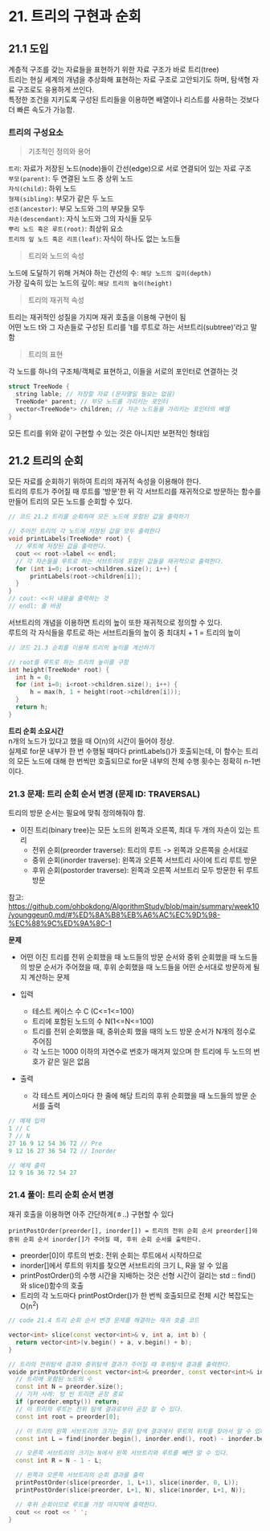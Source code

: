 # 21. 트리의 구현과 순회

## 21.1 도입

계층적 구조를 갖는 자료들을 표현하기 위한 자료 구조가 바로 트리(tree)  
트리는 현실 세계의 개념을 추상화해 표현하는 자료 구조로 고안되기도 하며, 탐색형 자료 구조로도 유용하게 쓰인다.  
특정한 조건을 지키도록 구성된 트리들을 이용하면 배열이나 리스트를 사용하는 것보다 더 빠른 속도가 가능함.

### 트리의 구성요소

> 기초적인 정의와 용어

`트리`: 자료가 저장된 노드(node)들이 간선(edge)으로 서로 연결되어 있는 자료 구조  
`부모(parent)`: 두 연결된 노드 중 상위 노드  
`자식(child)`: 하위 노드  
`형제(sibling)`: 부모가 같은 두 노드  
`선조(ancestor)`: 부모 노드와 그의 부모들 모두  
`자손(descendant)`: 자식 노드와 그의 자식들 모두  
`뿌리 노드 혹은 루트(root)`: 최상위 요소  
`트리의 잎 노드 혹은 리프(leaf)`: 자식이 하나도 없는 노드들

> 트리와 노드의 속성

노드에 도달하기 위해 거쳐야 하는 간선의 수: `해당 노드의 깊이(depth)`  
가장 깊숙히 있는 노드의 깊이: `해당 트리의 높이(height)`

> 트리의 재귀적 속성

트리는 재귀적인 성질을 가지며 재귀 호출을 이용해 구현이 됨  
어떤 노드 t와 그 자손들로 구성된 트리를 't를 루트로 하는 서브트리(subtree)'라고 말함

> 트리의 표현

각 노드를 하나의 구조체/객체로 표현하고, 이들을 서로의 포인터로 연결하는 것

```C++
struct TreeNode {
  string lable; // 저장할 자료 (문자열일 필요는 없음)
  TreeNode* parent; // 부모 노드를 가리키는 포인터
  vector<TreeNode*> children; // 자손 노드들을 가리키는 포인터의 배열
}
```

모든 트리를 위와 같이 구현할 수 있는 것은 아니지만 보편적인 형태임

## 21.2 트리의 순회

모든 자료를 순회하기 위하여 트리의 재귀적 속성을 이용해야 한다.  
트리의 루트가 주어질 때 루트를 '방문'한 뒤 각 서브트리를 재귀적으로 방문하는 함수를 만들어 트리의 모든 노드를 순회할 수 있다.

```C++
// 코드 21.2 트리를 순회하며 모든 노드에 포함된 값을 출력하기

// 주어진 트리의 각 노드에 저장된 값을 모두 출력한다
void printLabels(TreeNode* root) {
  // 루트에 저장된 값을 출력한다.
  cout << root->label << endl;
  // 각 자손들을 루트로 하는 서브트리에 포함된 값들을 재귀적으로 출력한다.
  for (int i=0; i<root->children.size(); i++) {
      printLabels(root->children[i]);
  }
}
// cout: <<뒤 내용을 출력하는 것
// endl: 줄 바꿈
```

서브트리의 개념을 이용하면 트리의 높이 또한 재귀적으로 정의할 수 있다.  
루트의 각 자식들을 루트로 하는 서브트리들의 높이 중 최대치 + 1 = 트리의 높이

```C++
// 코드 21.3 순회를 이용해 트리의 높이를 계산하기

// root를 루트로 하는 트리의 높이를 구함
int height(TreeNode* root) {
  int h = 0;
  for (int i=0; i<root->children.size(); i++) {
      h = max(h, 1 + height(root->children[i]));
  }
  return h;
}
```

**트리 순회 소요시간**  
n개의 노드가 있다고 했을 때 O(n)의 시간이 들어야 정상.  
실제로 for문 내부가 한 번 수행될 때마다 printLabels()가 호출되는데, 이 함수는 트리의 모든 노드에 대해 한 번씩만 호출되므로 for문 내부의 전체 수행 횟수는 정확히 n-1번이다.

### 21.3 문제: 트리 순회 순서 변경 (문제 ID: TRAVERSAL)

트리의 방문 순서는 필요에 맞춰 정의해줘야 함.

- 이진 트리(binary tree)는 모든 노드의 왼쪽과 오른쪽, 최대 두 개의 자손이 있는 트리
  - 전위 순회(preorder traverse): 트리의 루트 -> 왼쪽과 오른쪽을 순서대로
  - 중위 순회(inorder traverse): 왼쪽과 오른쪽 서브트리 사이에 트리 루트 방문
  - 후위 순회(postorder traverse): 왼쪽과 오른쪽 서브트리 모두 방문한 뒤 루트 방문

참고: https://github.com/ohbokdong/AlgorithmStudy/blob/main/summary/week10/younggeun0.md/#%ED%8A%B8%EB%A6%AC%EC%9D%98-%EC%88%9C%ED%9A%8C-1

**문제**

- 어떤 이진 트리를 전위 순회했을 때 노드들의 방문 순서와 중위 순회했을 때 노드들의 방문 순서가 주어졌을 때, 후위 순회했을 때 노드들을 어떤 순서대로 방문하게 될지 계산하는 문제

- 입력
  - 테스트 케이스 수 C (C<=1<=100)
  - 트리에 포함된 노드의 수 N(1<=N<=100)
  - 트리를 전위 순회했을 때, 중위순회 했을 때의 노드 방문 순서가 N개의 정수로 주어짐
  - 각 노드는 1000 이하의 자연수로 번호가 매겨져 있으며 한 트리에 두 노드의 번호가 같은 일은 없음
- 출력
  - 각 테스트 케이스마다 한 줄에 해당 트리의 후위 순회했을 때 노드들의 방문 순서를 출력

```c++
// 예제 입력
1 // C
7 // N
27 16 9 12 54 36 72 // Pre
9 12 16 27 36 54 72 // Inorder

// 예제 출력
12 9 16 36 72 54 27
```

### 21.4 풀이: 트리 순회 순서 변경

재귀 호출을 이용하면 아주 간단하게(ㅎ..) 구현할 수 있다

```
printPostOrder(preorder[], inorder[]) = 트리의 전위 순회 순서 preorder[]와 중위 순회 순서 inorder[]가 주어질 때, 후위 순회 순서를 출력한다.
```

- preorder[0]이 루트의 번호: 전위 순회는 루트에서 시작하므로
- inorder[]에서 루트의 위치를 찾으면 서브트리의 크기 L, R을 알 수 있음
- printPostOrder()의 수행 시간을 지배하는 것은 선형 시간이 걸리는 std :: find()와 slice()함수의 호출
- 트리의 각 노드마다 printPostOrder()가 한 번씩 호출되므로 전체 시간 복잡도는 O(n<sup>2</sup>)

```c++
// code 21.4 트리 순회 순서 변경 문제를 해결하는 재귀 호출 코드

vector<int> slice(const vector<int>& v, int a, int b) {
  return vector<int>(v.begin() + a, v.begin() + b);
}

// 트리의 전위탐색 결과와 중위탐색 결과가 주어질 때 후위탐색 결과를 출력한다.
voide printPostOrder(const vector<int>& preorder, const vector<int>& indorer) {
  // 트리에 포함된 노드의 수
  const int N = preorder.size();
  // 기저 사례: 텅 빈 트리면 곧장 종료
  if (preorder.empty()) return;
  // 이 트리의 루트는 전위 탐색 결과로부터 곧장 알 수 있다.
  const int root = preorder[0];

  // 이 트리의 왼쪽 서브트리의 크기는 중위 탐색 결과에서 루트의 위치를 찾아서 알 수 있다.
  const int L = find(inorder.begin(), inorder.end(), root) - inorder.begin();

  // 오른쪽 서브트리의 크기는 N에서 왼쪽 서브트리와 루트를 빼면 알 수 있다.
  const int R = N - 1 - L;

  // 왼쪽과 오른쪽 서브트리의 순회 결과를 출력
  printPostOrder(slice(preorder, 1, L+1), slice(inorder, 0, L));
  printPostOrder(slice(preorder, L+1, N), slice(inorder, L+1, N));

  // 후위 순회이므로 루트를 가장 마지막에 출력한다.
  cout << root << ' ';
}
```
